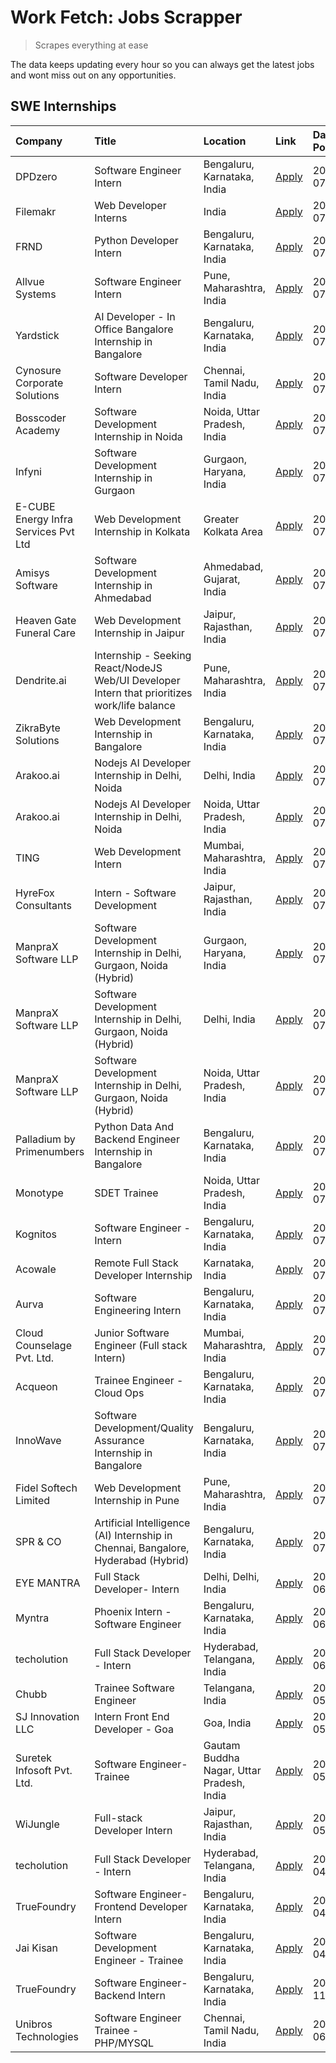 # Work Fetch: Jobs Scrapper
> Scrapes everything at ease

The data keeps updating every hour so you can always get the latest jobs and wont miss out on any opportunities.

## SWE Internships
<!--START_SECTION:workfetch-->
| Company                              | Title                                                                                        | Location                                  | Link                                                                                                                                                                                                                                                                                                        | Date Posted   |
|:-------------------------------------|:---------------------------------------------------------------------------------------------|:------------------------------------------|:------------------------------------------------------------------------------------------------------------------------------------------------------------------------------------------------------------------------------------------------------------------------------------------------------------|:--------------|
| DPDzero                              | Software Engineer Intern                                                                     | Bengaluru, Karnataka, India               | [Apply](https://in.linkedin.com/jobs/view/software-engineer-intern-at-dpdzero-3984918371?position=33&pageNum=0&refId=dx1BAKuKTEdazn45gMRFgw%3D%3D&trackingId=49Ivrmjp6lgx6T7t4GWVFA%3D%3D&trk=public_jobs_jserp-result_search-card)                                                                         | 2024-07-26    |
| Filemakr                             | Web Developer Interns                                                                        | India                                     | [Apply](https://in.linkedin.com/jobs/view/web-developer-interns-at-filemakr-3981227003?position=53&pageNum=0&refId=dx1BAKuKTEdazn45gMRFgw%3D%3D&trackingId=VA7y2aR60EbdLnniNhplQw%3D%3D&trk=public_jobs_jserp-result_search-card)                                                                           | 2024-07-24    |
| FRND                                 | Python Developer Intern                                                                      | Bengaluru, Karnataka, India               | [Apply](https://in.linkedin.com/jobs/view/python-developer-intern-at-frnd-3982901541?position=57&pageNum=0&refId=dx1BAKuKTEdazn45gMRFgw%3D%3D&trackingId=KK60HnQo0s7d8fCdeGh8wg%3D%3D&trk=public_jobs_jserp-result_search-card)                                                                             | 2024-07-23    |
| Allvue Systems                       | Software Engineer Intern                                                                     | Pune, Maharashtra, India                  | [Apply](https://in.linkedin.com/jobs/view/software-engineer-intern-at-allvue-systems-3980955230?position=58&pageNum=0&refId=dx1BAKuKTEdazn45gMRFgw%3D%3D&trackingId=nlVbraV%2BvWCoH6dtwIdPbg%3D%3D&trk=public_jobs_jserp-result_search-card)                                                                | 2024-07-23    |
| Yardstick                            | AI Developer - In Office Bangalore Internship in Bangalore                                   | Bengaluru, Karnataka, India               | [Apply](https://in.linkedin.com/jobs/view/ai-developer-in-office-bangalore-internship-in-bangalore-at-yardstick-3981740317?position=37&pageNum=0&refId=dx1BAKuKTEdazn45gMRFgw%3D%3D&trackingId=mRUyXSgRUPOsSKM8WUCg7A%3D%3D&trk=public_jobs_jserp-result_search-card)                                       | 2024-07-21    |
| Cynosure Corporate Solutions         | Software Developer Intern                                                                    | Chennai, Tamil Nadu, India                | [Apply](https://in.linkedin.com/jobs/view/software-developer-intern-at-cynosure-corporate-solutions-3979445794?position=19&pageNum=0&refId=dx1BAKuKTEdazn45gMRFgw%3D%3D&trackingId=PT6CiwhrI3fNP9ZNOyLNhA%3D%3D&trk=public_jobs_jserp-result_search-card)                                                   | 2024-07-20    |
| Bosscoder Academy                    | Software Development Internship in Noida                                                     | Noida, Uttar Pradesh, India               | [Apply](https://in.linkedin.com/jobs/view/software-development-internship-in-noida-at-bosscoder-academy-3979668791?position=4&pageNum=0&refId=dx1BAKuKTEdazn45gMRFgw%3D%3D&trackingId=2F2XER6FjXfkkD4N%2Fr6EYw%3D%3D&trk=public_jobs_jserp-result_search-card)                                              | 2024-07-18    |
| Infyni                               | Software Development Internship in Gurgaon                                                   | Gurgaon, Haryana, India                   | [Apply](https://in.linkedin.com/jobs/view/software-development-internship-in-gurgaon-at-infyni-3979668846?position=7&pageNum=0&refId=dx1BAKuKTEdazn45gMRFgw%3D%3D&trackingId=H%2FEH%2F8p%2FC%2ByUlo5DeCT%2FzA%3D%3D&trk=public_jobs_jserp-result_search-card)                                               | 2024-07-18    |
| E-CUBE Energy Infra Services Pvt Ltd | Web Development Internship in Kolkata                                                        | Greater Kolkata Area                      | [Apply](https://in.linkedin.com/jobs/view/web-development-internship-in-kolkata-at-e-cube-energy-infra-services-pvt-ltd-3979668815?position=11&pageNum=0&refId=dx1BAKuKTEdazn45gMRFgw%3D%3D&trackingId=tTNEikh10G7wMRhA4iiGKA%3D%3D&trk=public_jobs_jserp-result_search-card)                               | 2024-07-18    |
| Amisys Software                      | Software Development Internship in Ahmedabad                                                 | Ahmedabad, Gujarat, India                 | [Apply](https://in.linkedin.com/jobs/view/software-development-internship-in-ahmedabad-at-amisys-software-3979670728?position=16&pageNum=0&refId=dx1BAKuKTEdazn45gMRFgw%3D%3D&trackingId=%2FclNntrfW5A8j5lfeM9Yuw%3D%3D&trk=public_jobs_jserp-result_search-card)                                           | 2024-07-18    |
| Heaven Gate Funeral Care             | Web Development Internship in Jaipur                                                         | Jaipur, Rajasthan, India                  | [Apply](https://in.linkedin.com/jobs/view/web-development-internship-in-jaipur-at-heaven-gate-funeral-care-3979674387?position=28&pageNum=0&refId=dx1BAKuKTEdazn45gMRFgw%3D%3D&trackingId=8AejN9U6LUSB4uUgj4FNbQ%3D%3D&trk=public_jobs_jserp-result_search-card)                                            | 2024-07-18    |
| Dendrite.ai                          | Internship - Seeking React/NodeJS Web/UI Developer Intern that prioritizes work/life balance | Pune, Maharashtra, India                  | [Apply](https://in.linkedin.com/jobs/view/internship-seeking-react-nodejs-web-ui-developer-intern-that-prioritizes-work-life-balance-at-dendrite-ai-3979104292?position=42&pageNum=0&refId=dx1BAKuKTEdazn45gMRFgw%3D%3D&trackingId=lnBALuXb%2FR1LZg8JbfveIA%3D%3D&trk=public_jobs_jserp-result_search-card) | 2024-07-18    |
| ZikraByte Solutions                  | Web Development Internship in Bangalore                                                      | Bengaluru, Karnataka, India               | [Apply](https://in.linkedin.com/jobs/view/web-development-internship-in-bangalore-at-zikrabyte-solutions-3978596765?position=29&pageNum=0&refId=dx1BAKuKTEdazn45gMRFgw%3D%3D&trackingId=MB%2FqvKABbZB%2FRpsuzWXKoQ%3D%3D&trk=public_jobs_jserp-result_search-card)                                          | 2024-07-17    |
| Arakoo.ai                            | Nodejs AI Developer Internship in Delhi, Noida                                               | Delhi, India                              | [Apply](https://in.linkedin.com/jobs/view/nodejs-ai-developer-internship-in-delhi-noida-at-arakoo-ai-3976424556?position=54&pageNum=0&refId=dx1BAKuKTEdazn45gMRFgw%3D%3D&trackingId=UP2w7rDxMCKNxhhBq%2FdO%2Fw%3D%3D&trk=public_jobs_jserp-result_search-card)                                              | 2024-07-16    |
| Arakoo.ai                            | Nodejs AI Developer Internship in Delhi, Noida                                               | Noida, Uttar Pradesh, India               | [Apply](https://in.linkedin.com/jobs/view/nodejs-ai-developer-internship-in-delhi-noida-at-arakoo-ai-3976420907?position=59&pageNum=0&refId=dx1BAKuKTEdazn45gMRFgw%3D%3D&trackingId=OFdB3grT7gXRbS3GZ6QWzg%3D%3D&trk=public_jobs_jserp-result_search-card)                                                  | 2024-07-16    |
| TING                                 | Web Development Intern                                                                       | Mumbai, Maharashtra, India                | [Apply](https://in.linkedin.com/jobs/view/web-development-intern-at-ting-3975202682?position=52&pageNum=0&refId=dx1BAKuKTEdazn45gMRFgw%3D%3D&trackingId=aFyPXqcwzeTOvPAyTwvkPQ%3D%3D&trk=public_jobs_jserp-result_search-card)                                                                              | 2024-07-15    |
| HyreFox Consultants                  | Intern - Software Development                                                                | Jaipur, Rajasthan, India                  | [Apply](https://in.linkedin.com/jobs/view/intern-software-development-at-hyrefox-consultants-3975991352?position=32&pageNum=0&refId=dx1BAKuKTEdazn45gMRFgw%3D%3D&trackingId=8HXOLFiZKpOL6CE8GQ%2BhZQ%3D%3D&trk=public_jobs_jserp-result_search-card)                                                        | 2024-07-14    |
| ManpraX Software LLP                 | Software Development Internship in Delhi, Gurgaon, Noida (Hybrid)                            | Gurgaon, Haryana, India                   | [Apply](https://in.linkedin.com/jobs/view/software-development-internship-in-delhi-gurgaon-noida-hybrid-at-manprax-software-llp-3975792929?position=10&pageNum=0&refId=dx1BAKuKTEdazn45gMRFgw%3D%3D&trackingId=q7i7oIYMfvw7LIQbVxrgBA%3D%3D&trk=public_jobs_jserp-result_search-card)                       | 2024-07-13    |
| ManpraX Software LLP                 | Software Development Internship in Delhi, Gurgaon, Noida (Hybrid)                            | Delhi, India                              | [Apply](https://in.linkedin.com/jobs/view/software-development-internship-in-delhi-gurgaon-noida-hybrid-at-manprax-software-llp-3975794558?position=13&pageNum=0&refId=dx1BAKuKTEdazn45gMRFgw%3D%3D&trackingId=J7zCGII56%2BJ%2FQPGk%2BzlZvw%3D%3D&trk=public_jobs_jserp-result_search-card)                 | 2024-07-13    |
| ManpraX Software LLP                 | Software Development Internship in Delhi, Gurgaon, Noida (Hybrid)                            | Noida, Uttar Pradesh, India               | [Apply](https://in.linkedin.com/jobs/view/software-development-internship-in-delhi-gurgaon-noida-hybrid-at-manprax-software-llp-3975797041?position=15&pageNum=0&refId=dx1BAKuKTEdazn45gMRFgw%3D%3D&trackingId=yPV%2FEI2Dz7a324HAEGVDog%3D%3D&trk=public_jobs_jserp-result_search-card)                     | 2024-07-13    |
| Palladium by Primenumbers            | Python Data And Backend Engineer Internship in Bangalore                                     | Bengaluru, Karnataka, India               | [Apply](https://in.linkedin.com/jobs/view/python-data-and-backend-engineer-internship-in-bangalore-at-palladium-by-primenumbers-3975793410?position=48&pageNum=0&refId=dx1BAKuKTEdazn45gMRFgw%3D%3D&trackingId=xf4%2FS2lA7RtL0GtXQKV5zA%3D%3D&trk=public_jobs_jserp-result_search-card)                     | 2024-07-13    |
| Monotype                             | SDET Trainee                                                                                 | Noida, Uttar Pradesh, India               | [Apply](https://in.linkedin.com/jobs/view/sdet-trainee-at-monotype-3974286978?position=60&pageNum=0&refId=dx1BAKuKTEdazn45gMRFgw%3D%3D&trackingId=g%2Bw4mhlkNZ%2BWHajgB0LK5w%3D%3D&trk=public_jobs_jserp-result_search-card)                                                                                | 2024-07-12    |
| Kognitos                             | Software Engineer - Intern                                                                   | Bengaluru, Karnataka, India               | [Apply](https://in.linkedin.com/jobs/view/software-engineer-intern-at-kognitos-3973566759?position=3&pageNum=0&refId=dx1BAKuKTEdazn45gMRFgw%3D%3D&trackingId=TH5a5y5SSRRaSlTe6qjHBw%3D%3D&trk=public_jobs_jserp-result_search-card)                                                                         | 2024-07-11    |
| Acowale                              | Remote Full Stack Developer Internship                                                       | Karnataka, India                          | [Apply](https://in.linkedin.com/jobs/view/remote-full-stack-developer-internship-at-acowale-3971889398?position=9&pageNum=0&refId=dx1BAKuKTEdazn45gMRFgw%3D%3D&trackingId=H3YHRt9DN9Vx2oDD5xZlAA%3D%3D&trk=public_jobs_jserp-result_search-card)                                                            | 2024-07-10    |
| Aurva                                | Software Engineering Intern                                                                  | Bengaluru, Karnataka, India               | [Apply](https://in.linkedin.com/jobs/view/software-engineering-intern-at-aurva-3972234446?position=35&pageNum=0&refId=dx1BAKuKTEdazn45gMRFgw%3D%3D&trackingId=1hYJEFqwb1TbfzhjHAOHdg%3D%3D&trk=public_jobs_jserp-result_search-card)                                                                        | 2024-07-10    |
| Cloud Counselage Pvt. Ltd.           | Junior Software Engineer (Full stack Intern)                                                 | Mumbai, Maharashtra, India                | [Apply](https://in.linkedin.com/jobs/view/junior-software-engineer-full-stack-intern-at-cloud-counselage-pvt-ltd-3967725851?position=12&pageNum=0&refId=dx1BAKuKTEdazn45gMRFgw%3D%3D&trackingId=rbWvezsPHLpgFdqZyxrvzw%3D%3D&trk=public_jobs_jserp-result_search-card)                                      | 2024-07-09    |
| Acqueon                              | Trainee Engineer - Cloud Ops                                                                 | Bengaluru, Karnataka, India               | [Apply](https://in.linkedin.com/jobs/view/trainee-engineer-cloud-ops-at-acqueon-3971538216?position=44&pageNum=0&refId=dx1BAKuKTEdazn45gMRFgw%3D%3D&trackingId=0x1E24YsUibg5h%2FTEtQTrg%3D%3D&trk=public_jobs_jserp-result_search-card)                                                                     | 2024-07-09    |
| InnoWave                             | Software Development/Quality Assurance Internship in Bangalore                               | Bengaluru, Karnataka, India               | [Apply](https://in.linkedin.com/jobs/view/software-development-quality-assurance-internship-in-bangalore-at-innowave-3970349934?position=56&pageNum=0&refId=dx1BAKuKTEdazn45gMRFgw%3D%3D&trackingId=TSqjIxogr%2FarXub2LtaCVQ%3D%3D&trk=public_jobs_jserp-result_search-card)                                | 2024-07-08    |
| Fidel Softech Limited                | Web Development Internship in Pune                                                           | Pune, Maharashtra, India                  | [Apply](https://in.linkedin.com/jobs/view/web-development-internship-in-pune-at-fidel-softech-limited-3965691167?position=17&pageNum=0&refId=dx1BAKuKTEdazn45gMRFgw%3D%3D&trackingId=bp7pVFmzC8HXVyVfHN6xlw%3D%3D&trk=public_jobs_jserp-result_search-card)                                                 | 2024-07-02    |
| SPR & CO                             | Artificial Intelligence (AI) Internship in Chennai, Bangalore, Hyderabad (Hybrid)            | Bengaluru, Karnataka, India               | [Apply](https://in.linkedin.com/jobs/view/artificial-intelligence-ai-internship-in-chennai-bangalore-hyderabad-hybrid-at-spr-co-3965687745?position=18&pageNum=0&refId=dx1BAKuKTEdazn45gMRFgw%3D%3D&trackingId=BetTNTJcX0FlLElnd1YENw%3D%3D&trk=public_jobs_jserp-result_search-card)                       | 2024-07-02    |
| EYE MANTRA                           | Full Stack Developer- Intern                                                                 | Delhi, Delhi, India                       | [Apply](https://in.linkedin.com/jobs/view/full-stack-developer-intern-at-eye-mantra-3960988037?position=36&pageNum=0&refId=dx1BAKuKTEdazn45gMRFgw%3D%3D&trackingId=VU37SL5fU9u8zoAdYPEobA%3D%3D&trk=public_jobs_jserp-result_search-card)                                                                   | 2024-06-28    |
| Myntra                               | Phoenix Intern - Software Engineer                                                           | Bengaluru, Karnataka, India               | [Apply](https://in.linkedin.com/jobs/view/phoenix-intern-software-engineer-at-myntra-3947244832?position=26&pageNum=0&refId=dx1BAKuKTEdazn45gMRFgw%3D%3D&trackingId=FZAr%2BFNMrioiDyqhymV0Gw%3D%3D&trk=public_jobs_jserp-result_search-card)                                                                | 2024-06-12    |
| techolution                          | Full Stack Developer - Intern                                                                | Hyderabad, Telangana, India               | [Apply](https://in.linkedin.com/jobs/view/full-stack-developer-intern-at-techolution-3947911862?position=38&pageNum=0&refId=dx1BAKuKTEdazn45gMRFgw%3D%3D&trackingId=BG%2BaBldPWdiPz%2Bbl4OKqHg%3D%3D&trk=public_jobs_jserp-result_search-card)                                                              | 2024-06-06    |
| Chubb                                | Trainee Software Engineer                                                                    | Telangana, India                          | [Apply](https://in.linkedin.com/jobs/view/trainee-software-engineer-at-chubb-3955950075?position=21&pageNum=0&refId=dx1BAKuKTEdazn45gMRFgw%3D%3D&trackingId=uGVzQqgel%2FNdw%2BYusq5Oeg%3D%3D&trk=public_jobs_jserp-result_search-card)                                                                      | 2024-05-27    |
| SJ Innovation LLC                    | Intern Front End Developer - Goa                                                             | Goa, India                                | [Apply](https://in.linkedin.com/jobs/view/intern-front-end-developer-goa-at-sj-innovation-llc-3931678611?position=5&pageNum=0&refId=dx1BAKuKTEdazn45gMRFgw%3D%3D&trackingId=jIKWk%2FJCZHT64fjqEaq15A%3D%3D&trk=public_jobs_jserp-result_search-card)                                                        | 2024-05-24    |
| Suretek Infosoft Pvt. Ltd.           | Software Engineer-Trainee                                                                    | Gautam Buddha Nagar, Uttar Pradesh, India | [Apply](https://in.linkedin.com/jobs/view/software-engineer-trainee-at-suretek-infosoft-pvt-ltd-3916999948?position=24&pageNum=0&refId=dx1BAKuKTEdazn45gMRFgw%3D%3D&trackingId=TJxwapL7y98usk8n211Qvg%3D%3D&trk=public_jobs_jserp-result_search-card)                                                       | 2024-05-04    |
| WiJungle                             | Full-stack Developer Intern                                                                  | Jaipur, Rajasthan, India                  | [Apply](https://in.linkedin.com/jobs/view/full-stack-developer-intern-at-wijungle-3912864543?position=49&pageNum=0&refId=dx1BAKuKTEdazn45gMRFgw%3D%3D&trackingId=mabHU1Ee2zQgPlnGA5ZhlA%3D%3D&trk=public_jobs_jserp-result_search-card)                                                                     | 2024-05-01    |
| techolution                          | Full Stack Developer - Intern                                                                | Hyderabad, Telangana, India               | [Apply](https://in.linkedin.com/jobs/view/full-stack-developer-intern-at-techolution-3904814977?position=43&pageNum=0&refId=dx1BAKuKTEdazn45gMRFgw%3D%3D&trackingId=t27bKNb%2FYlEjIsvE5TfJZw%3D%3D&trk=public_jobs_jserp-result_search-card)                                                                | 2024-04-18    |
| TrueFoundry                          | Software Engineer- Frontend Developer Intern                                                 | Bengaluru, Karnataka, India               | [Apply](https://in.linkedin.com/jobs/view/software-engineer-frontend-developer-intern-at-truefoundry-3887320206?position=20&pageNum=0&refId=dx1BAKuKTEdazn45gMRFgw%3D%3D&trackingId=2zp2uN5oalY8nZ1ymSTs4A%3D%3D&trk=public_jobs_jserp-result_search-card)                                                  | 2024-04-05    |
| Jai Kisan                            | Software Development Engineer - Trainee                                                      | Bengaluru, Karnataka, India               | [Apply](https://in.linkedin.com/jobs/view/software-development-engineer-trainee-at-jai-kisan-3913911193?position=22&pageNum=0&refId=dx1BAKuKTEdazn45gMRFgw%3D%3D&trackingId=7amUxN9gonGO%2BvOmrQlHiw%3D%3D&trk=public_jobs_jserp-result_search-card)                                                        | 2024-04-04    |
| TrueFoundry                          | Software Engineer-Backend Intern                                                             | Bengaluru, Karnataka, India               | [Apply](https://in.linkedin.com/jobs/view/software-engineer-backend-intern-at-truefoundry-3779508170?position=30&pageNum=0&refId=dx1BAKuKTEdazn45gMRFgw%3D%3D&trackingId=vBmmTstAT%2BoJV6dXJd5ucg%3D%3D&trk=public_jobs_jserp-result_search-card)                                                           | 2023-11-10    |
| Unibros Technologies                 | Software Engineer Trainee - PHP/MYSQL                                                        | Chennai, Tamil Nadu, India                | [Apply](https://in.linkedin.com/jobs/view/software-engineer-trainee-php-mysql-at-unibros-technologies-3656599241?position=39&pageNum=0&refId=dx1BAKuKTEdazn45gMRFgw%3D%3D&trackingId=oTSoTXovl%2BToRbuXNlkyow%3D%3D&trk=public_jobs_jserp-result_search-card)                                               | 2023-06-12    |
<!--END_SECTION:workfetch-->
